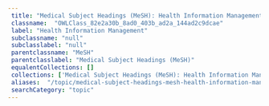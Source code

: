 ```yaml
--- 
 title: "Medical Subject Headings (MeSH): Health Information Management" 
 classname:  "OWLClass_82e2a30b_8ad0_403b_ad2a_144ad2c9dcae" 
 label: "Health Information Management" 
 subclassname: "null" 
 subclasslabel: "null" 
 parentclassname: "MeSH" 
 parentclasslabel: "Medical Subject Headings (MeSH)" 
 equalentCollections: [] 
 collections: ['Medical Subject Headings (MeSH): Health Information Management']
 aliases:  "/topic/medical-subject-headings-mesh-health-information-management"  
 searchCategory: "topic" 
---
```

